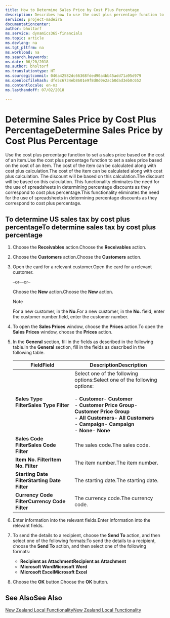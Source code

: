 ```yaml
---
title: How to Determine Sales Price by Cost Plus Percentage
description: Describes how to use the cost plus percentage function to set a sales price based on the cost of an item.
services: project-madeira
documentationcenter: 
author: bholtorf
ms.service: dynamics365-financials
ms.topic: article
ms.devlang: na
ms.tgt_pltfrm: na
ms.workload: na
ms.search.keywords: 
ms.date: 06/20/2018
ms.author: bholtorf
ms.translationtype: HT
ms.sourcegitcommit: 046a42582dc66368fded90a4bb45add71a95d979
ms.openlocfilehash: dfe5c6734eb8601e9f8d0d0e2acb0dad3eb0c652
ms.contentlocale: en-nz
ms.lasthandoff: 07/02/2018

---
```

# <a name="determine-sales-price-by-cost-plus-percentage"></a><span data-ttu-id="b0335-103">Determine Sales Price by Cost Plus Percentage</span><span class="sxs-lookup"><span data-stu-id="b0335-103">Determine Sales Price by Cost Plus Percentage</span></span>
<span data-ttu-id="b0335-104">Use the cost plus percentage function to set a sales price based on the cost of an item.</span><span class="sxs-lookup"><span data-stu-id="b0335-104">Use the cost plus percentage function to set a sales price based on the cost of an item.</span></span> <span data-ttu-id="b0335-105">The cost of the item can be calculated along with cost plus calculation.</span><span class="sxs-lookup"><span data-stu-id="b0335-105">The cost of the item can be calculated along with cost plus calculation.</span></span> <span data-ttu-id="b0335-106">The discount will be based on this calculation.</span><span class="sxs-lookup"><span data-stu-id="b0335-106">The discount will be based on this calculation.</span></span> <span data-ttu-id="b0335-107">This functionality eliminates the need for the use of spreadsheets in determining percentage discounts as they correspond to cost plus percentage.</span><span class="sxs-lookup"><span data-stu-id="b0335-107">This functionality eliminates the need for the use of spreadsheets in determining percentage discounts as they correspond to cost plus percentage.</span></span>  

## <a name="to-determine-sales-tax-by-cost-plus-percentage"></a><span data-ttu-id="b0335-108">To determine US sales tax by cost plus percentage</span><span class="sxs-lookup"><span data-stu-id="b0335-108">To determine sales tax by cost plus percentage</span></span>  

1.  <span data-ttu-id="b0335-109">Choose the **Receivables** action.</span><span class="sxs-lookup"><span data-stu-id="b0335-109">Choose the **Receivables** action.</span></span>  
3.  <span data-ttu-id="b0335-110">Choose the **Customers** action.</span><span class="sxs-lookup"><span data-stu-id="b0335-110">Choose the **Customers** action.</span></span>  
4.  <span data-ttu-id="b0335-111">Open the card for a relevant customer.</span><span class="sxs-lookup"><span data-stu-id="b0335-111">Open the card for a relevant customer.</span></span>  

     <span data-ttu-id="b0335-112">–or–</span><span class="sxs-lookup"><span data-stu-id="b0335-112">–or–</span></span>  

    <span data-ttu-id="b0335-113">Choose the **New** action.</span><span class="sxs-lookup"><span data-stu-id="b0335-113">Choose the **New** action.</span></span>  

    > [!NOTE]  
    >  <span data-ttu-id="b0335-114">For a new customer, in the **No.**</span><span class="sxs-lookup"><span data-stu-id="b0335-114">For a new customer, in the **No.**</span></span> <span data-ttu-id="b0335-115">field, enter the customer number.</span><span class="sxs-lookup"><span data-stu-id="b0335-115">field, enter the customer number.</span></span>  

5.  <span data-ttu-id="b0335-116">To open the **Sales Prices** window, choose the **Prices** action.</span><span class="sxs-lookup"><span data-stu-id="b0335-116">To open the **Sales Prices** window, choose the **Prices** action.</span></span>  
6.  <span data-ttu-id="b0335-117">In the **General** section, fill in the fields as described in the following table.</span><span class="sxs-lookup"><span data-stu-id="b0335-117">In the **General** section, fill in the fields as described in the following table.</span></span>  

    |<span data-ttu-id="b0335-118">Field</span><span class="sxs-lookup"><span data-stu-id="b0335-118">Field</span></span>|<span data-ttu-id="b0335-119">Description</span><span class="sxs-lookup"><span data-stu-id="b0335-119">Description</span></span>|  
    |-----------|-----------------|  
    |<span data-ttu-id="b0335-120">**Sales Type Filter**</span><span class="sxs-lookup"><span data-stu-id="b0335-120">**Sales Type Filter**</span></span>|<span data-ttu-id="b0335-121">Select one of the following options:</span><span class="sxs-lookup"><span data-stu-id="b0335-121">Select one of the following options:</span></span><br /><br /> <span data-ttu-id="b0335-122">-   **Customer**</span><span class="sxs-lookup"><span data-stu-id="b0335-122">-   **Customer**</span></span><br /><span data-ttu-id="b0335-123">-   **Customer Price Group**</span><span class="sxs-lookup"><span data-stu-id="b0335-123">-   **Customer Price Group**</span></span><br /><span data-ttu-id="b0335-124">-   **All Customers**</span><span class="sxs-lookup"><span data-stu-id="b0335-124">-   **All Customers**</span></span><br /><span data-ttu-id="b0335-125">-   **Campaign**</span><span class="sxs-lookup"><span data-stu-id="b0335-125">-   **Campaign**</span></span><br /><span data-ttu-id="b0335-126">-   **None**</span><span class="sxs-lookup"><span data-stu-id="b0335-126">-   **None**</span></span>|  
    |<span data-ttu-id="b0335-127">**Sales Code Filter**</span><span class="sxs-lookup"><span data-stu-id="b0335-127">**Sales Code Filter**</span></span>|<span data-ttu-id="b0335-128">The sales code.</span><span class="sxs-lookup"><span data-stu-id="b0335-128">The sales code.</span></span>|  
    |<span data-ttu-id="b0335-129">**Item No. Filter**</span><span class="sxs-lookup"><span data-stu-id="b0335-129">**Item No. Filter**</span></span>|<span data-ttu-id="b0335-130">The item number.</span><span class="sxs-lookup"><span data-stu-id="b0335-130">The item number.</span></span>|  
    |<span data-ttu-id="b0335-131">**Starting Date Filter**</span><span class="sxs-lookup"><span data-stu-id="b0335-131">**Starting Date Filter**</span></span>|<span data-ttu-id="b0335-132">The starting date.</span><span class="sxs-lookup"><span data-stu-id="b0335-132">The starting date.</span></span>|  
    |<span data-ttu-id="b0335-133">**Currency Code Filter**</span><span class="sxs-lookup"><span data-stu-id="b0335-133">**Currency Code Filter**</span></span>|<span data-ttu-id="b0335-134">The currency code.</span><span class="sxs-lookup"><span data-stu-id="b0335-134">The currency code.</span></span>|  

7.  <span data-ttu-id="b0335-135">Enter information into the relevant fields.</span><span class="sxs-lookup"><span data-stu-id="b0335-135">Enter information into the relevant fields.</span></span>  
8.  <span data-ttu-id="b0335-136">To send the details to a recipient, choose the **Send To** action, and then select one of the following formats:</span><span class="sxs-lookup"><span data-stu-id="b0335-136">To send the details to a recipient, choose the **Send To** action, and then select one of the following formats:</span></span>  

    - <span data-ttu-id="b0335-137">**Recipient as Attachment**</span><span class="sxs-lookup"><span data-stu-id="b0335-137">**Recipient as Attachment**</span></span>  
    - <span data-ttu-id="b0335-138">**Microsoft Word**</span><span class="sxs-lookup"><span data-stu-id="b0335-138">**Microsoft Word**</span></span>  
    - <span data-ttu-id="b0335-139">**Microsoft Excel**</span><span class="sxs-lookup"><span data-stu-id="b0335-139">**Microsoft Excel**</span></span>  

9. <span data-ttu-id="b0335-140">Choose the **OK** button.</span><span class="sxs-lookup"><span data-stu-id="b0335-140">Choose the **OK** button.</span></span>  

## <a name="see-also"></a><span data-ttu-id="b0335-141">See Also</span><span class="sxs-lookup"><span data-stu-id="b0335-141">See Also</span></span>  
[<span data-ttu-id="b0335-142">New Zealand Local Functionality</span><span class="sxs-lookup"><span data-stu-id="b0335-142">New Zealand Local Functionality</span></span>](new-zealand-local-functionality.md)

